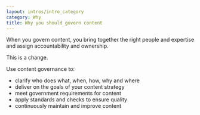 ```yaml
---
layout: intros/intro_category
category: Why
title: Why you should govern content
---
```

When you govern content, you bring together the right people and expertise and assign accountability and ownership.

This is a change.

Use content governance to:
- clarify who does what, when, how, why and where
- deliver on the goals of your content strategy
- meet government requirements for content
- apply standards and checks to ensure quality
- continuously maintain and improve content
